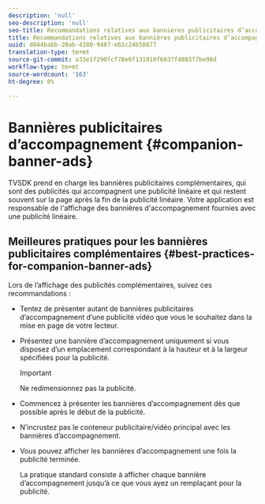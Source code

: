 ```yaml
---
description: 'null'
seo-description: 'null'
seo-title: Recommandations relatives aux bannières publicitaires d’accompagnement
title: Recommandations relatives aux bannières publicitaires d’accompagnement
uuid: d844babb-20ab-4380-9487-eb1c24b58877
translation-type: tm+mt
source-git-commit: a33e1f290fcf78e6f131910f6037f4803f7be98d
workflow-type: tm+mt
source-wordcount: '163'
ht-degree: 0%

---
```



# Bannières publicitaires d’accompagnement {#companion-banner-ads}

TVSDK prend en charge les bannières publicitaires complémentaires, qui sont des publicités qui accompagnent une publicité linéaire et qui restent souvent sur la page après la fin de la publicité linéaire. Votre application est responsable de l&#39;affichage des bannières d&#39;accompagnement fournies avec une publicité linéaire.

## Meilleures pratiques pour les bannières publicitaires complémentaires {#best-practices-for-companion-banner-ads}

Lors de l’affichage des publicités complémentaires, suivez ces recommandations :

* Tentez de présenter autant de bannières publicitaires d’accompagnement d’une publicité vidéo que vous le souhaitez dans la mise en page de votre lecteur.
* Présentez une bannière d’accompagnement uniquement si vous disposez d’un emplacement correspondant à la hauteur et à la largeur spécifiées pour la publicité.

   >[!IMPORTANT]
   >
   >Ne redimensionnez pas la publicité.

* Commencez à présenter les bannières d’accompagnement dès que possible après le début de la publicité.
* N’incrustez pas le conteneur publicitaire/vidéo principal avec les bannières d’accompagnement.
* Vous pouvez afficher les bannières d’accompagnement une fois la publicité terminée.

   La pratique standard consiste à afficher chaque bannière d’accompagnement jusqu’à ce que vous ayez un remplaçant pour la publicité.


